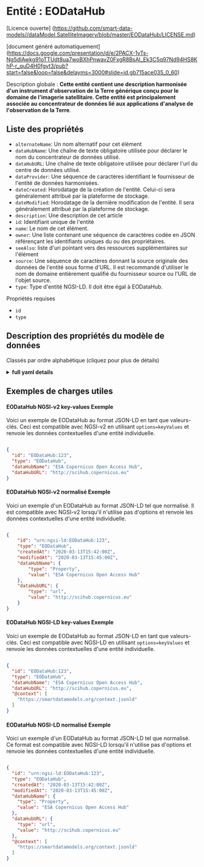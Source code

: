 Entité : EODataHub  
==================  
[Licence ouverte] (https://github.com/smart-data-models//dataModel.SatelliteImagery/blob/master/EODataHub/LICENSE.md)  
[document généré automatiquement] (https://docs.google.com/presentation/d/e/2PACX-1vTs-Ng5dIAwkg91oTTUdt8ua7woBXhPnwavZ0FxgR8BsAI_Ek3C5q97Nd94HS8KhP-r_quD4H0fgyt3/pub?start=false&loop=false&delayms=3000#slide=id.gb715ace035_0_60)  
Description globale : **Cette entité contient une description harmonisée d'un instrument d'observation de la Terre générique conçu pour le domaine de l'imagerie satellitaire. Cette entité est principalement associée au concentrateur de données lié aux applications d'analyse de l'observation de la Terre**.  

## Liste des propriétés  

- `alternateName`: Un nom alternatif pour cet élément  - `dataHubName`: Une chaîne de texte obligatoire utilisée pour déclarer le nom du concentrateur de données utilisé.  - `dataHubURL`: Une chaîne de texte obligatoire utilisée pour déclarer l'url du centre de données utilisé.  - `dataProvider`: Une séquence de caractères identifiant le fournisseur de l'entité de données harmonisées.  - `dateCreated`: Horodatage de la création de l'entité. Celui-ci sera généralement attribué par la plateforme de stockage.  - `dateModified`: Horodatage de la dernière modification de l'entité. Il sera généralement attribué par la plateforme de stockage.  - `description`: Une description de cet article  - `id`: Identifiant unique de l'entité  - `name`: Le nom de cet élément.  - `owner`: Une liste contenant une séquence de caractères codée en JSON référençant les identifiants uniques du ou des propriétaires.  - `seeAlso`: liste d'uri pointant vers des ressources supplémentaires sur l'élément  - `source`: Une séquence de caractères donnant la source originale des données de l'entité sous forme d'URL. Il est recommandé d'utiliser le nom de domaine entièrement qualifié du fournisseur source ou l'URL de l'objet source.  - `type`: Type d'entité NGSI-LD. Il doit être égal à EODataHub.    
Propriétés requises  
- `id`  - `type`  ## Description des propriétés du modèle de données  
Classés par ordre alphabétique (cliquez pour plus de détails)  
<details><summary><strong>full yaml details</strong></summary>    
```yaml  
EODataHub:    
  description: 'This entity contains a harmonised description of a generic EOInstrument made for the Satellite Imagerry domain. This entity is primarily associated with the data hub related to Earth Observation Analysis applications.'    
  properties:    
    alternateName:    
      description: 'An alternative name for this item'    
      type: string    
      x-ngsi:    
        type: Property    
    dataHubName:    
      description: 'A mandatory text string used to declare the name of the used data hub'    
      type: string    
      x-ngsi:    
        model: https://schema.org/Text    
        type: Property    
    dataHubURL:    
      description: 'A mandatory text string used to declare the url of the used data hub'    
      type: string    
      x-ngsi:    
        model: https://schema.org/url    
        type: Property    
    dataProvider:    
      description: 'A sequence of characters identifying the provider of the harmonised data entity.'    
      type: string    
      x-ngsi:    
        type: Property    
    dateCreated:    
      description: 'Entity creation timestamp. This will usually be allocated by the storage platform.'    
      format: date-time    
      type: string    
      x-ngsi:    
        type: Property    
    dateModified:    
      description: 'Timestamp of the last modification of the entity. This will usually be allocated by the storage platform.'    
      format: date-time    
      type: string    
      x-ngsi:    
        type: Property    
    description:    
      description: 'A description of this item'    
      type: string    
      x-ngsi:    
        type: Property    
    id:    
      anyOf: &eodatahub_-_properties_-_owner_-_items_-_anyof    
        - description: 'Property. Identifier format of any NGSI entity'    
          maxLength: 256    
          minLength: 1    
          pattern: ^[\w\-\.\{\}\$\+\*\[\]`|~^@!,:\\]+$    
          type: string    
        - description: 'Property. Identifier format of any NGSI entity'    
          format: uri    
          type: string    
      description: 'Unique identifier of the entity'    
      x-ngsi:    
        type: Property    
    name:    
      description: 'The name of this item.'    
      type: string    
      x-ngsi:    
        type: Property    
    owner:    
      description: 'A List containing a JSON encoded sequence of characters referencing the unique Ids of the owner(s)'    
      items:    
        anyOf: *eodatahub_-_properties_-_owner_-_items_-_anyof    
        description: 'Property. Unique identifier of the entity'    
      type: array    
      x-ngsi:    
        type: Property    
    seeAlso:    
      description: 'list of uri pointing to additional resources about the item'    
      oneOf:    
        - items:    
            format: uri    
            type: string    
          minItems: 1    
          type: array    
        - format: uri    
          type: string    
      x-ngsi:    
        type: Property    
    source:    
      description: 'A sequence of characters giving the original source of the entity data as a URL. Recommended to be the fully qualified domain name of the source provider, or the URL to the source object.'    
      type: string    
      x-ngsi:    
        type: Property    
    type:    
      description: 'NGSI-LD Entity Type. It must be equal to EODataHub.'    
      enum:    
        - EODataHub    
      type: string    
      x-ngsi:    
        type: Property    
  required:    
    - id    
    - type    
  type: object    
```  
</details>    
## Exemples de charges utiles  
#### EODataHub NGSI-v2 key-values Exemple  
Voici un exemple de EODataHub au format JSON-LD en tant que valeurs-clés. Ceci est compatible avec NGSI-v2 en utilisant `options=keyValues` et renvoie les données contextuelles d'une entité individuelle.  
```json  
{  
  "id": "EODataHub:123",  
  "type": "EODataHub",  
  "dataHubName": "ESA Copernicus Open Access Hub",  
  "dataHubURL": "http://scihub.copernicus.eu"  
}  
```  
#### EODataHub NGSI-v2 normalisé Exemple  
Voici un exemple d'un EODataHub au format JSON-LD tel que normalisé. Il est compatible avec NGSI-v2 lorsqu'il n'utilise pas d'options et renvoie les données contextuelles d'une entité individuelle.  
```json  
{  
    "id": "urn:ngsi-ld:EODataHub:123",  
    "type": "EODataHub",  
    "createdAt": "2020-03-13T15:42:00Z",  
    "modifiedAt": "2020-03-13T15:45:00Z",  
    "dataHubName": {  
        "type": "Property",  
        "value": "ESA Copernicus Open Access Hub"  
    },  
    "dataHubURL": {  
        "type": "url",  
        "value": "http://scihub.copernicus.eu"  
    }  
}  
```  
#### EODataHub NGSI-LD key-values Exemple  
Voici un exemple de EODataHub au format JSON-LD en tant que valeurs-clés. Ceci est compatible avec NGSI-LD en utilisant `options=keyValues` et renvoie les données contextuelles d'une entité individuelle.  
```json  
{  
  "id": "EODataHub:123",  
  "type": "EODataHub",  
  "dataHubName": "ESA Copernicus Open Access Hub",  
  "dataHubURL": "http://scihub.copernicus.eu",  
  "@context": [  
    "https://smartdatamodels.org/context.jsonld"  
  ]  
}  
```  
#### EODataHub NGSI-LD normalisé Exemple  
Voici un exemple d'un EODataHub au format JSON-LD tel que normalisé. Ce format est compatible avec NGSI-LD lorsqu'il n'utilise pas d'options et renvoie les données contextuelles d'une entité individuelle.  
```json  
{  
  "id": "urn:ngsi-ld:EODataHub:123",  
  "type": "EODataHub",  
  "createdAt": "2020-03-13T15:42:00Z",  
  "modifiedAt": "2020-03-13T15:45:00Z",  
  "dataHubName": {  
    "type": "Property",  
    "value": "ESA Copernicus Open Access Hub"  
  },  
  "dataHubURL": {  
    "type": "url",  
    "value": "http://scihub.copernicus.eu"  
  },  
  "@context": [  
    "https://smartdatamodels.org/context.jsonld"  
  ]  
}  
```  
